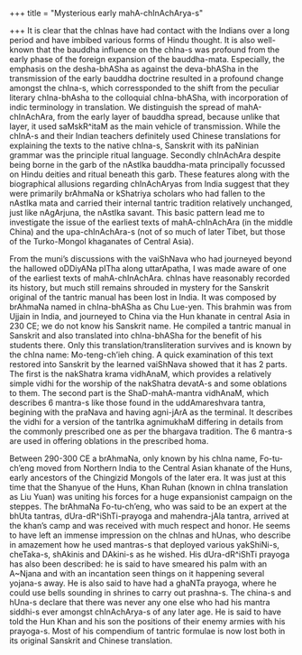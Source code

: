 +++
title = "Mysterious early mahA-chInAchArya-s"

+++
It is clear that the chInas have had contact with the Indians over a
long period and have imbibed various forms of Hindu thought. It is also
well-known that the bauddha influence on the chIna-s was profound from
the early phase of the foreign expansion of the bauddha-mata.
Especially, the emphasis on the desha-bhASha as against the deva-bhASha
in the transmission of the early bauddha doctrine resulted in a profound
change amongst the chIna-s, which corressponded to the shift from the
peculiar literary chIna-bhAsha to the colloquial chIna-bhASha, with
incorporation of indic terminology in translation. We distinguish the
spread of mahA-chInAchAra, from the early layer of bauddha spread,
because unlike that layer, it used saMskR^itaM as the main vehicle of
transmission. While the chInA-s and their Indian teachers definitely
used Chinese translations for explaining the texts to the native
chIna-s, Sanskrit with its paNinian grammar was the principle ritual
language. Secondly chInAchAra despite being borne in the garb of the
nAstIka bauddha-mata principally focussed on Hindu deities and ritual
beneath this garb. These features along with the biographical allusions
regarding chInAchAryas from India suggest that they were primarily
brAhmaNa or kShatriya scholars who had fallen to the nAstIka mata and
carried their internal tantric tradition relatively unchanged, just like
nAgArjuna, the nAstIka savant. This basic pattern lead me to investigate
the issue of the earliest texts of mahA-chInAchAra (in the middle China)
and the upa-chInAchAra-s (not of so much of later Tibet, but those of
the Turko-Mongol khaganates of Central Asia).

From the muni’s discussions with the vaiShNava who had journeyed beyond
the hallowed oDDiyANa pITha along uttarApatha, I was made aware of one
of the earliest texts of mahA-chInAchAra. chInas have reasonably
recorded its history, but much still remains shrouded in mystery for the
Sanskrit original of the tantric manual has been lost in India. It was
composed by brAhmaNa named in chIna-bhASha as Chu Lue-yen. This brahmin
was from Ujjain in India, and journeyed to China via the Hun khanate in
central Asia in 230 CE; we do not know his Sanskrit name. He compiled a
tantric manual in Sanskrit and also translated into chIna-bhASha for the
benefit of his students there. Only this translation/transliteration
survives and is known by the chIna name: Mo-teng-ch’ieh ching. A quick
examination of this text restored into Sanskrit by the learned vaiShNava
showed that it has 2 parts. The first is the nakShatra krama vidhAnaM,
which provides a relatively simple vidhi for the worship of the
nakShatra devatA-s and some oblations to them. The second part is the
ShaD-mahA-mantra vidhAnaM, which describes 6 mantra-s like those found
in the uddAmareshvara tantra, begining with the praNava and having
agni-jArA as the terminal. It describes the vidhi for a version of the
tantrIka agnimukhaM differing in details from the commonly prescribed
one as per the bhargava tradition. The 6 mantra-s are used in offering
oblations in the prescribed homa.

Between 290-300 CE a brAhmaNa, only known by his chIna name,
Fo-tu-ch’eng moved from Northern India to the Central Asian khanate of
the Huns, early ancestors of the Chingizid Mongols of the later era. It
was just at this time that the Shanyue of the Huns, Khan Ruhan (known in
chIna translation as Liu Yuan) was uniting his forces for a huge
expansionist campaign on the steppes. The brAhmaNa Fo-tu-ch’eng, who was
said to be an expert at the bhUta tantras, dUra-dR^iShTi-prayoga and
mahendra-jAla tantra, arrived at the khan’s camp and was received with
much respect and honor. He seems to have left an immense impression on
the chInas and hUnas, who describe in amazement how he used mantras-s
that deployed various yakShiNi-s, cheTaka-s, shAkinis and DAkini-s as he
wished. His dUra-dR^iShTi prayoga has also been described: he is said to
have smeared his palm with an A\~Njana and with an incantation seen
things on it happening several yojana-s away. He is also said to have
had a ghaNTa prayoga, where he could use bells sounding in shrines to
carry out prashna-s. The china-s and hUna-s declare that there was never
any one else who had his mantra siddhi-s ever amongst chInAchArya-s of
any later age. He is said to have told the Hun Khan and his son the
positions of their enemy armies with his prayoga-s. Most of his
compendium of tantric formulae is now lost both in its original Sanskrit
and Chinese translation.
